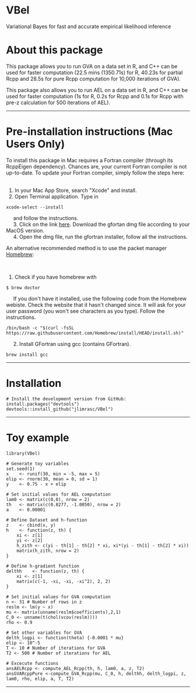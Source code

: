 # VBel

Variational Bayes for fast and accurate empirical likelihood inference

# About this package

This package allows you to run GVA on a data set in R, and C++ can be used for faster computation 
(22.5 mins (1350.71s) for R, 40.23s for partial Rcpp and 28.5s for pure Rcpp computation for 10,000 iterations of GVA).

This package also allows you to run AEL on a data set in R, and C++ can be used for faster computation 
(1s for R, 0.2s for Rcpp and 0.1s for Rcpp with pre-z calculation for 500 iterations of AEL).

* * *

# Pre-installation instructions (Mac Users Only)
To install this package in Mac requires a Fortran compiler (through its RcppEigen dependency).
Chances are, your current Fortran compiler is not up-to-date. To update your Fortran compiler, simply follow the steps here: <br />
&nbsp;

1. In your Mac App Store, search "Xcode" and install. <br />
2. Open Terminal application. Type in

```{eval=FALSE}
xcode-select --install
```
&nbsp; &nbsp;&nbsp;
and follow the instructions.<br />
&nbsp; &nbsp;&nbsp;
3. Click on the link [here](https://github.com/fxcoudert/gfortran-for-macOS/releases). Download the gfortan dmg file according to your MacOS version. <br />
&nbsp; &nbsp;&nbsp;
4. Open the dmg file, run the gfortran installer, follow all the instructions.

An alternative recommended method is to use the packet manager [Homebrew](https://docs.brew.sh/Installation):

&nbsp;
1. Check if you have homebrew with
```{eval=FALSE}
$ brew doctor
```
&nbsp; &nbsp;&nbsp;
If you don't have it installed, use the following code from the Homebrew webiste. Check the website that it hasn't changed since.
It will ask for your user password (you won't see characters as you type). Follow the instructions.
```{eval=FALSE}
/bin/bash -c "$(curl -fsSL https://raw.githubusercontent.com/Homebrew/install/HEAD/install.sh)"
```
&nbsp; &nbsp;&nbsp;
2. Install GFortran using gcc (contains GFortran).
```{eval=FALSE}
brew install gcc
```

* * *

# Installation
```{r}
# Install the development version from GitHub:
install.packages("devtools")
devtools::install_github("jlimrasc/VBel")
```

* * *

# Toy example
```{r}
library(VBel)

# Generate toy variables
set.seed(1)
x    <- runif(30, min = -5, max = 5)
elip <- rnorm(30, mean = 0, sd = 1)
y    <- 0.75 - x + elip

# Set initial values for AEL computation
lam0 <- matrix(c(0,0), nrow = 2)
th   <- matrix(c(0.8277, -1.0050), nrow = 2)
a    <- 0.00001

# Define Dataset and h-function
z    <- cbind(x, y)
h    <- function(z, th) {
    xi <- z[1]
    yi <- z[2]
    h_zith <- c(yi - th[1] - th[2] * xi, xi*(yi - th[1] - th[2] * xi))
    matrix(h_zith, nrow = 2)
}

# Define h-gradient function
delthh    <- function(z, th) {
    xi <- z[1]
    matrix(c(-1, -xi, -xi, -xi^2), 2, 2)
}

# Set initial values for GVA computation
n <- 31 # Number of rows in z
reslm <- lm(y ~ x)
mu <- matrix(unname(reslm$coefficients),2,1)
C_0 <- unname(t(chol(vcov(reslm))))
rho <- 0.9

# Set other variables for GVA
delth_logpi <- function(theta) {-0.0001 * mu}
elip <- 10^-5
T <- 10 # Number of iterations for GVA
T2 <- 500 # Number of iterations for AEL

# Excecute functions
ansAELRcpp <- compute_AEL_Rcpp(th, h, lam0, a, z, T2)
ansGVARcppPure <-compute_GVA_Rcpp(mu, C_0, h, delthh, delth_logpi, z, lam0, rho, elip, a, T, T2)
```

* * *